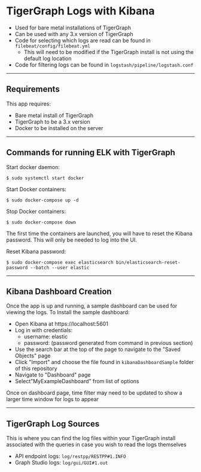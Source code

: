 # TigerGraph Logs with Kibana
- Used for bare metal installations of TigerGraph
- Can be used with any 3.x version of TigerGraph
- Code for selecting which logs are read can be found in `filebeat/config/filebeat.yml`
    - This will need to be modified if the TigerGraph install is not using the default log location
- Code for filtering logs can be found in `logstash/pipeline/logstash.conf`

***
## Requirements
This app requires:
 - Bare metal install of TigerGraph
 - TigerGraph to be a 3.x version
 - Docker to be installed on the server
***
## Commands for running ELK with TigerGraph
Start docker daemon:
```console
$ sudo systemctl start docker
```

Start Docker containers:
```console
$ sudo docker-compose up -d
```

Stop Docker containers:
```console
$ sudo docker-compose down
```

The first time the containers are launched, you will have to reset the Kibana password. This will only be needed to log into the UI.

Reset Kibana password:
```console
$ sudo docker-compose exec elasticsearch bin/elasticsearch-reset-password --batch --user elastic
```

***
## Kibana Dashboard Creation
Once the app is up and running, a sample dashboard can be used for viewing the logs. To Install the sample dashboard:
- Open Kibana at https://localhost:5601
- Log in with credentials:
    - username: elastic
    - password: (password generated from command in previous section)
- Use the search bar at the top of the page to navigate to the "Saved Objects" page
- Click "Import" and choose the file found in `kibanaDashboardSample` folder of this repository
- Navigate to "Dashboard" page
- Select"MyExampleDashboard" from list of options

Once on dashboard page, time filter may need to be updated to show a larger time window for logs to appear

***
## TigerGraph Log Sources
This is where you can find the log files within your TigerGraph install associated with the queries in case you wish to read the logs themselves
- API endpoint logs: `log/restpp/RESTPP#1.INFO`
- Graph Studio logs: `log/gui/GUI#1.out`
